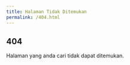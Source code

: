 ```yaml
---
title: Halaman Tidak Ditemukan
permalink: /404.html
---
```

<h2>404</h2>
<p>Halaman yang anda cari tidak dapat ditemukan.</p>
